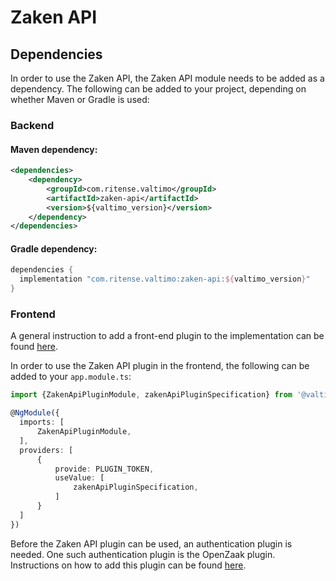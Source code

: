 # Zaken API

## Dependencies

In order to use the Zaken API, the Zaken API module needs to be added as a dependency. The
following can be added to your project, depending on whether Maven or Gradle is used:

### Backend

#### Maven dependency:
```xml
<dependencies>
    <dependency>
        <groupId>com.ritense.valtimo</groupId>
        <artifactId>zaken-api</artifactId>
        <version>${valtimo_version}</version>
    </dependency>
</dependencies>
```

#### Gradle dependency:
```groovy
dependencies {
  implementation "com.ritense.valtimo:zaken-api:${valtimo_version}"
}
```

### Frontend

A general instruction to add a front-end plugin to the implementation can be 
found [here](../core/plugin.md#adding-a-front-end-plugin-to-the-implementation).

In order to use the Zaken API plugin in the frontend, the following can be added to your `app.module.ts`:

```typescript
import {ZakenApiPluginModule, zakenApiPluginSpecification} from '@valtimo/plugin';

@NgModule({
  imports: [
      ZakenApiPluginModule,
  ],
  providers: [
      {
          provide: PLUGIN_TOKEN,
          useValue: [
              zakenApiPluginSpecification,
          ]
      }
  ]
})
```

Before the Zaken API plugin can be used, an authentication plugin is needed. One such authentication plugin is the
OpenZaak plugin. Instructions on how to add this plugin can be
found [here](openzaak.md).
